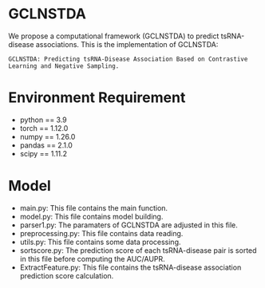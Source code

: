 # GCLNSTDA
We propose a computational framework (GCLNSTDA) to predict tsRNA-disease associations. This is the implementation of GCLNSTDA: 
```
GCLNSTDA: Predicting tsRNA-Disease Association Based on Contrastive Learning and Negative Sampling.

```

# Environment Requirement
+ python == 3.9
+ torch == 1.12.0
+ numpy == 1.26.0
+ pandas == 2.1.0
+ scipy == 1.11.2


# Model
+ main.py: This file contains the main function. 
+ model.py: This file contains model building.
+ parser1.py: The paramaters of GCLNSTDA are adjusted in this file.
+ preprocessing.py: This file contains data reading.
+ utils.py: This file contains some data processing.
+  sortscore.py: The prediction score of each tsRNA-disease pair is sorted in this file before computing the AUC/AUPR.
+  ExtractFeature.py: This file contains the tsRNA-disease association prediction score calculation.
